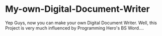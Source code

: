 # My-own-Digital-Document-Writer
Yep Guys, now you can make your own Digital Document Writer. Well, this Project is very much influenced by Programming Hero's BS Word....
